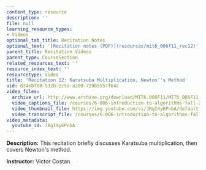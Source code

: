 ```yaml
---
content_type: resource
description: ''
file: null
learning_resource_types:
- Videos
optional_tab_title: Recitation Notes
optional_text: '[Recitation notes (PDF)](resources/mit6_006f11_rec12)'
parent_title: Recitation Videos
parent_type: CourseSection
related_resources_text: ''
resource_index_text: ''
resourcetype: Video
title: 'Recitation 12: Karatsuba Multiplication, Newton''s Method'
uid: d34ebf68-532b-1c5a-a200-729b5557f64c
video_files:
  archive_url: http://www.archive.org/download/MIT6.006F11/MIT6_006F11_rec12_300k.mp4
  video_captions_file: /courses/6-006-introduction-to-algorithms-fall-2011/8dffd4e2c52e5ad6b2240c92007ccfa4_JRgIXyEPnbA.vtt
  video_thumbnail_file: https://img.youtube.com/vi/JRgIXyEPnbA/default.jpg
  video_transcript_file: /courses/6-006-introduction-to-algorithms-fall-2011/c7b0719ac6c97fe491342bb293424e7a_JRgIXyEPnbA.pdf
video_metadata:
  youtube_id: JRgIXyEPnbA
---
```


**Description:** This recitation briefly discusses Karatsuba multiplication, then covers Newton's method.

**Instructor:** Victor Costan